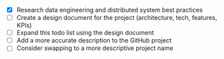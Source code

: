 - [x] Research data engineering and distributed system best practices
- [ ] Create a design document for the project (architecture, tech, features, KPIs)
- [ ] Expand this todo list using the design document
- [ ] Add a more accurate description to the GitHub project
- [ ] Consider swapping to a more descriptive project name
